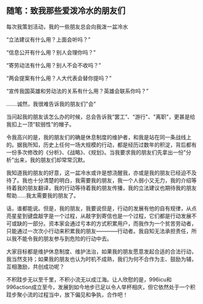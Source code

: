 ## 随笔：致我那些爱泼冷水的朋友们

每次我策划活动，我的一些朋友总会向我泼一盆冷水

“立法建议有什么用？上面会听吗？”

“信息公开有什么用？别人会理你吗？”

“寄劳动法有什么用？别人不会不收吗？”

“两会提案有什么用？人大代表会替你提吗？”

“宣传我国英雄和劳动法的关系有什么用？英雄会联系你吗？”

.......诚然，我很难告诉我的朋友们"会"

当问起我的朋友该怎么办的时候，总会告诉我“罢工”、“游行"、"离职"，更甚是给我扣上一顶“软弱性”的帽子。

令我高兴的是，我的朋友们的确是休息制度的维护者，和我是站在同一条战线上的。据我所知，历史上任何一场大规模的行动，都是经历过数年的积淀，背后都有一份多次修改的《分析》、《战略》、《规划》。当我要求我的朋友们先拿出一份"分析"出来，我的朋友们却常常沉默。

我知道我的朋友的好意，这一盆冷水或许是想浇醒我，亦或是我的朋友已经迫不及待了。我也十分清楚的明白，我需要我的朋友，我一个人弱小又无力，我的介绍等待着我的朋友翻译，我的行动等待着我的朋友传播，我的立法建议也期待我的朋友帮助......我太需要我的朋友了。

话，谁都能说。但是，我的朋友，我要说但是，行动的发展有他的自有规律，从点亮星星到键盘敲字是一个过程，从敲字到寄信也是一个过程，它们都是行动发展不可或缺的一部分。资本家会通过亏本的方式积累用户，而我作为一个贫苦劳动者，只能通过一次次小行动来积累我的朋友————行动者。我自知无法承担责任，所以我不能令我的朋友参与到危险的行动中去。

大家目标都是维护休息制度、维护法治，如果我的朋友愿意发起合适的合法行动，我当然支持；如果我的朋友也认为时机不成熟，我们为何不合作为主、鼓励为辅，互相激励，共创成功呢？

不积跬步无以至千里，不积小流无以成江海。让人欣慰的是，996icu和996action成立至今，发展到如今地步已足以令人举杯相庆，但它依然处于一个积跬步聚小流的过程当中，放下偏见和争执，合作吧！
